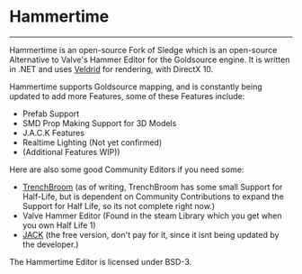 Hammertime
======



---

Hammertime is an open-source Fork of Sledge which is an open-source Alternative to Valve's Hammer Editor for the Goldsource engine.
It is written in .NET and uses [Veldrid][2] for rendering, with DirectX 10.

Hammertime supports Goldsource mapping, and is constantly being updated to add more Features, some of these Features include:
- Prefab Support
- SMD Prop Making Support for 3D Models
- J.A.C.K Features
- Realtime Lighting (Not yet confirmed)
- (Additional Features WIP))

Here are also some good Community Editors if you need some:
- [TrenchBroom](https://github.com/kduske/TrenchBroom) (as of writing, TrenchBroom has some small Support for Half-Life, but is dependent on Community Contributions to expand the Support for Half Life, so its not complete right now.)
- Valve Hammer Editor (Found in the steam Library which you get when you own Half Life 1)
- [JACK](http://jack.hlfx.ru/en/download.html) (the free version, don't pay for it, since it isnt being updated by the developer.)

The Hammertime Editor is licensed under BSD-3.

[2]: https://github.com/mellinoe/veldrid/
